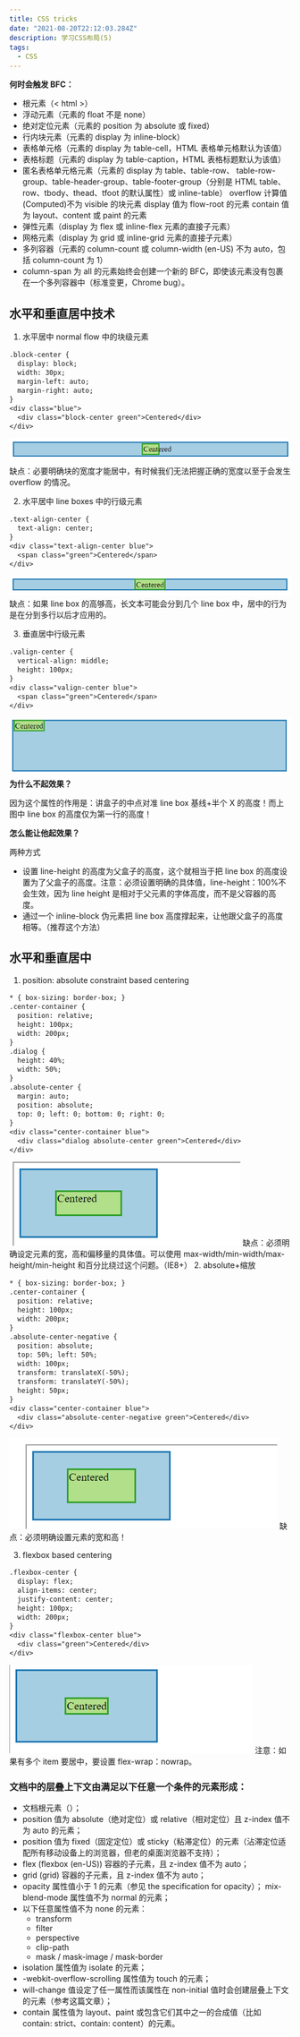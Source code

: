 ```yaml
---
title: CSS tricks
date: "2021-08-20T22:12:03.284Z"
description: 学习CSS布局(5)
tags:
  - CSS
---
```


**何时会触发 BFC：**

- 根元素（< html >）
- 浮动元素（元素的 float 不是 none）
- 绝对定位元素（元素的 position 为 absolute 或 fixed）
- 行内块元素（元素的 display 为 inline-block）
- 表格单元格（元素的 display 为 table-cell，HTML 表格单元格默认为该值）
- 表格标题（元素的 display 为 table-caption，HTML 表格标题默认为该值）
- 匿名表格单元格元素（元素的 display 为 table、table-row、 table-row-group、table-header-group、table-footer-group（分别是 HTML table、row、tbody、thead、tfoot 的默认属性）或 inline-table）
  overflow 计算值(Computed)不为 visible 的块元素
  display 值为 flow-root 的元素
  contain 值为 layout、content 或 paint 的元素
- 弹性元素（display 为 flex 或 inline-flex 元素的直接子元素）
- 网格元素（display 为 grid 或 inline-grid 元素的直接子元素）
- 多列容器（元素的 column-count 或 column-width (en-US) 不为 auto，包括 column-count 为 1）
- column-span 为 all 的元素始终会创建一个新的 BFC，即使该元素没有包裹在一个多列容器中（标准变更，Chrome bug）。

## 水平和垂直居中技术

1. 水平居中 normal flow 中的块级元素

```
.block-center {
  display: block;
  width: 30px;
  margin-left: auto;
  margin-right: auto;
}
<div class="blue">
  <div class="block-center green">Centered</div>
</div>
```

![1](./images/t1.png)
缺点：必要明确块的宽度才能居中，有时候我们无法把握正确的宽度以至于会发生 overflow 的情况。

2. 水平居中 line boxes 中的行级元素

```
.text-align-center {
  text-align: center;
}
<div class="text-align-center blue">
  <span class="green">Centered</span>
</div>
```

![2](./images/t2.png)
缺点：如果 line box 的高够高，长文本可能会分到几个 line box 中，居中的行为是在分到多行以后才应用的。

3. 垂直居中行级元素

```
.valign-center {
  vertical-align: middle;
  height: 100px;
}
<div class="valign-center blue">
  <span class="green">Centered</span>
</div>
```

![3](./images/t3.png)
**为什么不起效果？**

因为这个属性的作用是：讲盒子的中点对准 line box 基线+半个 X 的高度！而上图中 line box 的高度仅为第一行的高度！

**怎么能让他起效果？**

两种方式

- 设置 line-height 的高度为父盒子的高度，这个就相当于把 line box 的高度设置为了父盒子的高度。注意：必须设置明确的具体值，line-height：100%不会生效，因为 line height 是相对于父元素的字体高度，而不是父容器的高度。
- 通过一个 inline-block 伪元素把 line box 高度撑起来，让他跟父盒子的高度相等。（推荐这个方法）

## 水平和垂直居中

1. position: absolute constraint based centering

```
* { box-sizing: border-box; }
.center-container {
  position: relative;
  height: 100px;
  width: 200px;
}
.dialog {
  height: 40%;
  width: 50%;
}
.absolute-center {
  margin: auto;
  position: absolute;
  top: 0; left: 0; bottom: 0; right: 0;
}
<div class="center-container blue">
  <div class="dialog absolute-center green">Centered</div>
</div>
```

![4](./images/t4.png)
缺点：必须明确设定元素的宽，高和偏移量的具体值。可以使用 max-width/min-width/max-height/min-height 和百分比绕过这个问题。（IE8+） 2. absolute+缩放

```
* { box-sizing: border-box; }
.center-container {
  position: relative;
  height: 100px;
  width: 200px;
}
.absolute-center-negative {
  position: absolute;
  top: 50%; left: 50%;
  width: 100px;
  transform: translateX(-50%);
  transform: translateY(-50%);
  height: 50px;
}
<div class="center-container blue">
  <div class="absolute-center-negative green">Centered</div>
</div>
```

![5](./images/t5.png)
缺点：必须明确设置元素的宽和高！

3. flexbox based centering

```
.flexbox-center {
  display: flex;
  align-items: center;
  justify-content: center;
  height: 100px;
  width: 200px;
}
<div class="flexbox-center blue">
  <div class="green">Centered</div>
</div>
```

![6](./images/t6.png)
注意：如果有多个 item 要居中，要设置 flex-wrap：nowrap。

### 文档中的层叠上下文由满足以下任意一个条件的元素形成：

- 文档根元素（<html>）；
- position 值为 absolute（绝对定位）或 relative（相对定位）且 z-index 值不为 auto 的元素；
- position 值为 fixed（固定定位）或 sticky（粘滞定位）的元素（沾滞定位适配所有移动设备上的浏览器，但老的桌面浏览器不支持）；
- flex (flexbox (en-US)) 容器的子元素，且 z-index 值不为 auto；
- grid (grid) 容器的子元素，且 z-index 值不为 auto；
- opacity 属性值小于 1 的元素（参见 the specification for opacity）；
  mix-blend-mode 属性值不为 normal 的元素；
- 以下任意属性值不为 none 的元素：
  - transform
  - filter
  - perspective
  - clip-path
  - mask / mask-image / mask-border
- isolation 属性值为 isolate 的元素；
- -webkit-overflow-scrolling 属性值为 touch 的元素；
- will-change 值设定了任一属性而该属性在 non-initial 值时会创建层叠上下文的元素（参考这篇文章）；
- contain 属性值为 layout、paint 或包含它们其中之一的合成值（比如 contain: strict、contain: content）的元素。
